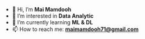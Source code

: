 - 👋 Hi, I’m **Mai Mamdooh**
- 👀 I’m interested in **Data Analytic**
- 🌱 I’m currently learning **ML & DL**
- 📫 How to reach me: **maimamdooh71@gmail.com**

<!---
maiimamdooh/maiimamdooh is a ✨ special ✨ repository because its `README.md` (this file) appears on your GitHub profile.
You can click the Preview link to take a look at your changes.
--->
